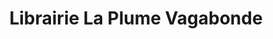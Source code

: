 ---
title: "Librairie La Plume Vagabonde"
url: /paris/librairie-la-plume-vagabonde/
shop: livres
---
